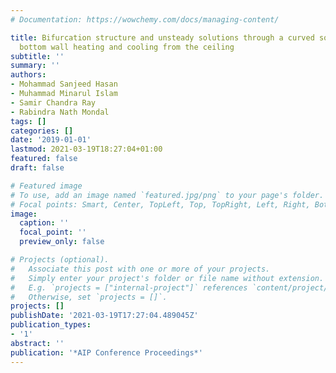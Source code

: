 ```yaml
---
# Documentation: https://wowchemy.com/docs/managing-content/

title: Bifurcation structure and unsteady solutions through a curved square duct with
  bottom wall heating and cooling from the ceiling
subtitle: ''
summary: ''
authors:
- Mohammad Sanjeed Hasan
- Muhammad Minarul Islam
- Samir Chandra Ray
- Rabindra Nath Mondal
tags: []
categories: []
date: '2019-01-01'
lastmod: 2021-03-19T18:27:04+01:00
featured: false
draft: false

# Featured image
# To use, add an image named `featured.jpg/png` to your page's folder.
# Focal points: Smart, Center, TopLeft, Top, TopRight, Left, Right, BottomLeft, Bottom, BottomRight.
image:
  caption: ''
  focal_point: ''
  preview_only: false

# Projects (optional).
#   Associate this post with one or more of your projects.
#   Simply enter your project's folder or file name without extension.
#   E.g. `projects = ["internal-project"]` references `content/project/deep-learning/index.md`.
#   Otherwise, set `projects = []`.
projects: []
publishDate: '2021-03-19T17:27:04.489045Z'
publication_types:
- '1'
abstract: ''
publication: '*AIP Conference Proceedings*'
---
```

